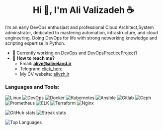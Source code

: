 <h1 align="center">Hi 👋, I'm Ali Valizadeh ☕</h1>
<p>I’m an early DevOps enthusiast and professional Cloud Architect,System adminstrator, dedicated to mastering automation, infrastructure, and cloud engineering. Doing DevOps for life with strong networking knowledge and scripting expertise in Python.</p>

- 🔭 Currently working on [DevOps](https://github.com/alivegamer0099/DevOps) and [DevOpsPracticeProject1](https://github.com/alivegamer0099/DevOps_PP1)
- 💬 **How to reach me?**
  - Email: **alive@aliveland.ir**
  - Telegram: [click_here](https://t.me/itsalivee)
  - My CV website: <a href="https://alivzh.ir" target="_blank">alivzh.ir</a>

<h3 align="left">Languages and Tools:</h3>
<p>
  <img src="https://img.shields.io/badge/linux-%23D42029?style=for-the-badge&amp;logo=linux&amp;logoColor=white" alt="Linux">
  <img src="https://img.shields.io/badge/devops-0A66C2?style=for-the-badge&amp;logo=devops&amp;logoColor=white" alt="DevOps">
  <img src="https://img.shields.io/badge/docker-%230db7ed.svg?style=for-the-badge&amp;logo=docker&amp;logoColor=white" alt="Docker">
  <img src="https://img.shields.io/badge/kubernetes-%23326ce5.svg?style=for-the-badge&amp;logo=kubernetes&amp;logoColor=white" alt="Kubernetes">
  <img src="https://img.shields.io/badge/ansible-%231A1918.svg?style=for-the-badge&amp;logo=ansible&amp;logoColor=white" alt="Ansible">
  <img src="https://img.shields.io/badge/Gitlab-%235835CC.svg?style=for-the-badge&amp;logo=gitlab&amp;logoColor=white" alt="Gitlab">
  <img src="https://img.shields.io/badge/Ceph-%23D42029?style=for-the-badge&amp;logo=Ceph&amp;logoColor=white" alt="Ceph">
  <img src="https://img.shields.io/badge/Prometheus-%23D42029?style=for-the-badge&amp;logo=Prometheus&amp;logoColor=white" alt="Prometheus">
  <img src="https://img.shields.io/badge/elk-%23009639.svg?style=for-the-badge&amp;logo=elk&amp;logoColor=white" alt="ELK">
  <img src="https://img.shields.io/badge/terraform-%235835CC.svg?style=for-the-badge&amp;logo=terraform&amp;logoColor=white" alt="Terraform">
  <img src="https://img.shields.io/badge/nginx-%23009639.svg?style=for-the-badge&amp;logo=nginx&amp;logoColor=white" alt="Nginx">
</p>

<p>
  <img src="https://github-readme-stats-git-masterrstaa-rickstaa.vercel.app/api?username=alivegamer0099&amp;theme=cobalt2&amp;show_icons=true&amp;card_width=495px" alt="GitHub stats">
  <img src="https://github-readme-streak-stats.herokuapp.com/?user=alivegamer0099&amp;show_icons=true&amp;theme=tokyonight" alt="Streak stats">
</p>
<p>
  <img src="https://github-readme-stats.vercel.app/api/top-langs/?username=alivegamer0099&langs_count=3&hide_title=true&hide_border=true" alt="Top Languages">
</p>
